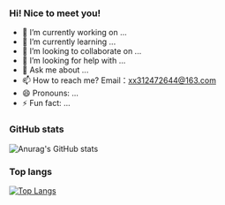 ### Hi! Nice to meet you!

- 🔭 I’m currently working on ...
- 🌱 I’m currently learning ...
- 👯 I’m looking to collaborate on ...
- 🤔 I’m looking for help with ...
- 💬 Ask me about ...
- 📫 How to reach me? Email：xx312472644@163.com
- 😄 Pronouns: ...
- ⚡ Fun fact: ...
### GitHub stats
![Anurag's GitHub stats](https://github-readme-stats.vercel.app/api?username=312472644&count_private=true&show_icons=true)

### Top langs
[![Top Langs](https://github-readme-stats.vercel.app/api/top-langs/?username=312472644)](https://github.com/anuraghazra/github-readme-stats)
